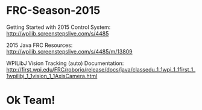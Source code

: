 FRC-Season-2015
===============
Getting Started with 2015 Control System:
http://wpilib.screenstepslive.com/s/4485

2015 Java FRC Resources:
http://wpilib.screenstepslive.com/s/4485/m/13809

WPILibJ Vision Tracking (auto) Documentation:
http://first.wpi.edu/FRC/roborio/release/docs/java/classedu_1_1wpi_1_1first_1_1wpilibj_1_1vision_1_1AxisCamera.html

Ok Team!
=================================================
    
